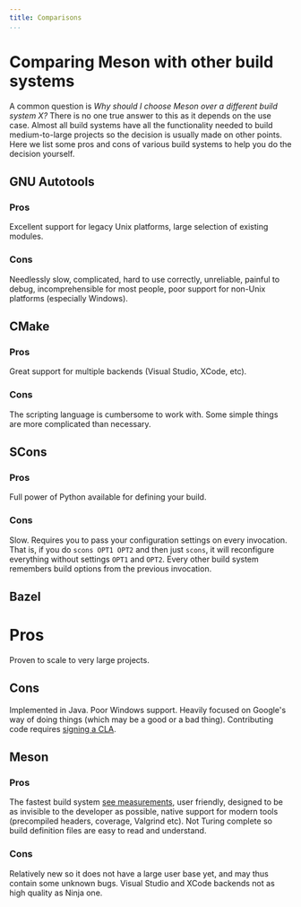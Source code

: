 ```yaml
---
title: Comparisons
...
```


# Comparing Meson with other build systems

A common question is *Why should I choose Meson over a different build
system X?* There is no one true answer to this as it depends on the
use case. Almost all build systems have all the functionality needed
to build medium-to-large projects so the decision is usually made on
other points. Here we list some pros and cons of various build systems
to help you do the decision yourself.

## GNU Autotools

### Pros

Excellent support for legacy Unix platforms, large selection of
existing modules.

### Cons

Needlessly slow, complicated, hard to use correctly, unreliable,
painful to debug, incomprehensible for most people, poor support for
non-Unix platforms (especially Windows).

## CMake

### Pros

Great support for multiple backends (Visual Studio, XCode, etc).

### Cons

The scripting language is cumbersome to work with. Some simple things
are more complicated than necessary.

## SCons

### Pros

Full power of Python available for defining your build.

### Cons

Slow. Requires you to pass your configuration settings on every
invocation. That is, if you do `scons OPT1 OPT2` and then just
`scons`, it will reconfigure everything without settings `OPT1` and
`OPT2`. Every other build system remembers build options from the
previous invocation.

## Bazel

# Pros

Proven to scale to very large projects.

## Cons

Implemented in Java. Poor Windows support. Heavily focused on Google's
way of doing things (which may be a good or a bad thing). Contributing
code requires [signing a CLA](https://bazel.build/contributing.html).

## Meson

### Pros

The fastest build system [see
measurements](Performance-comparison.md), user friendly, designed to
be as invisible to the developer as possible, native support for
modern tools (precompiled headers, coverage, Valgrind etc). Not Turing
complete so build definition files are easy to read and understand.

### Cons

Relatively new so it does not have a large user base yet, and may thus
contain some unknown bugs. Visual Studio and XCode backends not as
high quality as Ninja one.
